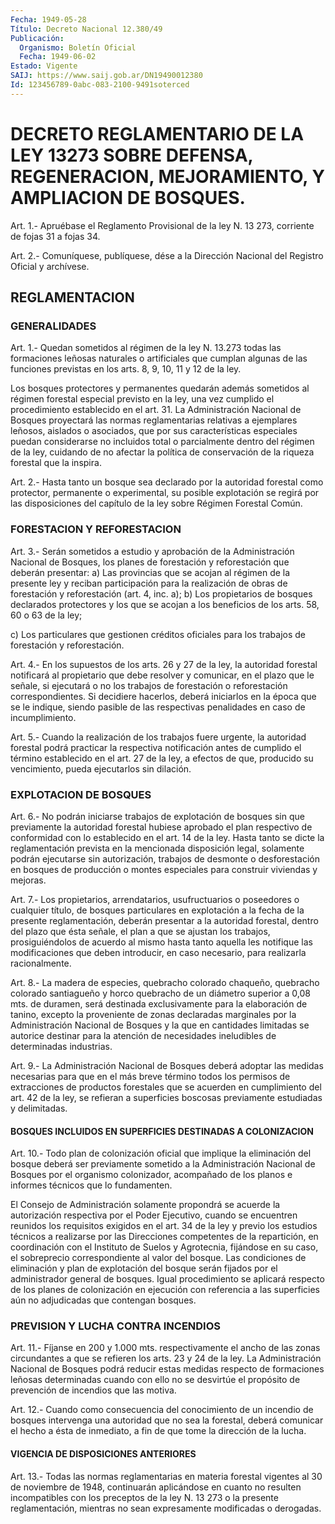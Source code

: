 ```yaml
---
Fecha: 1949-05-28
Título: Decreto Nacional 12.380/49
Publicación:
  Organismo: Boletín Oficial
  Fecha: 1949-06-02
Estado: Vigente
SAIJ: https://www.saij.gob.ar/DN19490012380
Id: 123456789-0abc-083-2100-9491soterced
---
```

# DECRETO REGLAMENTARIO DE LA LEY 13273 SOBRE DEFENSA, REGENERACION, MEJORAMIENTO, Y AMPLIACION DE BOSQUES.

<a id="1"></a>
Art.  1.-  Apruébase el Reglamento Provisional de la ley N. 13 273, corriente de fojas 31 a fojas 34.

<a id="2"></a>
Art. 2.- Comuníquese, publíquese, dése a la Dirección Nacional del Registro Oficial y archívese.

## REGLAMENTACION

### GENERALIDADES

<a id="1"></a>
Art. 1.- Quedan sometidos al régimen de la ley N. 13.273 todas las  formaciones  leñosas  naturales  o  artificiales  que  cumplan algunas  de  las funciones previstas en los arts. 8, 9, 10, 11 y 12 de la ley.

Los bosques protectores  y permanentes quedarán además sometidos al régimen forestal especial  previsto  en la ley, una vez cumplido el procedimiento establecido en el art. 31.  La  Administración  Nacional  de  Bosques   proyectará  las  normas reglamentarias  relativas  a  ejemplares  leñosos,    aislados    o asociados,   que    por   sus  características  especiales  puedan considerarse no incluidos total  o  parcialmente dentro del régimen de la ley, cuidando de no afectar la  política  de  conservación de la riqueza forestal que la inspira.

<a id="2"></a>
Art.  2.- Hasta tanto un bosque sea declarado por la autoridad forestal como  protector,  permanente  o  experimental,  su posible explotación se regirá por las disposiciones del capítulo de  la ley sobre Régimen Forestal Común.

### FORESTACION Y REFORESTACION

<a id="3"></a>
Art.  3.-  Serán  sometidos  a  estudio  y  aprobación  de  la Administración  Nacional  de  Bosques,  los planes de forestación y reforestación que deberán presentar:  a) Las provincias que se acojan al régimen  de  la  presente  ley y reciban  participación  para la realización de obras de forestación y reforestación (art. 4, inc. a);  b) Los propietarios de bosques  declarados protectores y los que se acojan a los beneficios de los arts.  58,  60  o 63 de la ley;

c)  Los  particulares  que  gestionen créditos oficiales  para  los trabajos de forestación y reforestación.

<a id="4"></a>
Art.  4.-  En los supuestos de los arts. 26 y 27 de la ley, la autoridad forestal  notificará  al  propietario que debe resolver y comunicar,  en  el  plazo que le señale,  si  ejecutará  o  no  los trabajos  de forestación  o  reforestación  correspondientes.  Si decidiere  hacerlos,  deberá  iniciarlos  en  la época que se le indique, siendo pasible de las respectivas penalidades  en  caso de incumplimiento.

<a id="5"></a>
Art.  5.- Cuando la realización de los trabajos fuere urgente, la autoridad  forestal  podrá  practicar la respectiva notificación antes de cumplido el término establecido  en  el art. 27 de la ley, a efectos de que, producido su vencimiento, pueda  ejecutarlos  sin dilación.

### EXPLOTACION DE BOSQUES

<a id="6"></a>
Art. 6.- No podrán iniciarse trabajos de explotación de bosques sin  que previamente la autoridad forestal hubiese aprobado el plan respectivo  de  conformidad  con lo establecido en el art. 14 de la ley.  Hasta tanto se dicte la reglamentación  prevista  en  la mencionada disposición legal,  solamente  podrán ejecutarse sin autorización, trabajos de desmonte o desforestación  en  bosques  de producción o montes especiales para construir viviendas y mejoras.

<a id="7"></a>
Art.  7.-  Los  propietarios,  arrendatarios, usufructuarios o poseedores  o  cualquier  título,  de  bosques    particulares  en explotación  a  la  fecha  de  la  presente reglamentación, deberán presentar  a  la  autoridad forestal, dentro  del  plazo  que  ésta señale, el plan a que  se  ajustan los trabajos, prosiguiéndolos de acuerdo al mismo hasta tanto aquella les notifique las modificaciones  que  deben  introducir,  en  caso  necesario,  para realizarla racionalmente.

<a id="8"></a>
Art.  8.-  La madera de especies, quebracho colorado chaqueño, quebracho colorado  santiagueño  y  horco  quebracho de un diámetro superior  a  0,08  mts.  de duramen, será destinada  exclusivamente para la elaboración de tanino,  excepto  la  proveniente  de  zonas declaradas  marginales por la Administración Nacional de Bosques  y la  que  en cantidades  limitadas  se  autorice  destinar  para  la atención de  necesidades  ineludibles  de  determinadas industrias.

<a id="9"></a>
Art.  9.- La Administración Nacional de Bosques deberá adoptar las medidas  necesarias  para que en el más breve término todos los permisos de extracciones de  productos  forestales  que se acuerden en  cumplimiento  del art. 42 de la ley, se refieran a  superficies boscosas previamente estudiadas y delimitadas.

#### BOSQUES    INCLUIDOS   EN  SUPERFICIES  DESTINADAS  A  COLONIZACION

<a id="10"></a>
Art.  10.-  Todo  plan de colonización oficial que implique la eliminación  del  bosque  deberá  ser  previamente  sometido  a  la Administración Nacional de  Bosques  por  el organismo colonizador, acompañado de los planos e informes técnicos  que  lo  fundamenten.

El  Consejo  de  Administración  solamente propondrá se acuerde  la autorización  respectiva  por  el  Poder    Ejecutivo,   cuando  se encuentren  reunidos  los requisitos exigidos en el art. 34  de  la ley y previo los estudios técnicos a realizarse por las Direcciones competentes  de  la repartición, en coordinación con el Instituto  de  Suelos  y  Agrotecnia,  fijándose  en  su  caso,  el sobreprecio correspondiente  al  valor  del bosque. Las condiciones de eliminación y plan de explotación del  bosque  serán fijados por el administrador general de bosques.  Igual  procedimiento  se  aplicará  respecto  de  los  planes    de colonización  en  ejecución con referencia a las superficies aún no adjudicadas que contengan bosques.

### PREVISION Y LUCHA CONTRA INCENDIOS

<a id="11"></a>
Art. 11.- Fíjanse en 200 y 1.000 mts. respectivamente el ancho de las  zonas  circundantes  a que se refieren los arts. 23 y 24 de la ley.  La Administración Nacional de  Bosques  podrá reducir estas medidas respecto de formaciones leñosas determinadas  cuando con ello no se desvirtúe el propósito de prevención de incendios  que  las motiva.

<a id="12"></a>
Art.  12.-  Cuando  como  consecuencia  del conocimiento de un incendio  de  bosques  intervenga  una  autoridad  que  no  sea  la forestal, deberá comunicar el hecho a ésta de inmediato,  a  fin de que tome la dirección de la lucha.

#### VIGENCIA DE DISPOSICIONES ANTERIORES

<a id="13"></a>
Art.  13.- Todas las normas reglamentarias en materia forestal vigentes al  30  de  noviembre  de 1948, continuarán aplicándose en cuanto no resulten incompatibles  con los preceptos de la ley N. 13 273  o la presente reglamentación, mientras  no  sean  expresamente modificadas o derogadas.